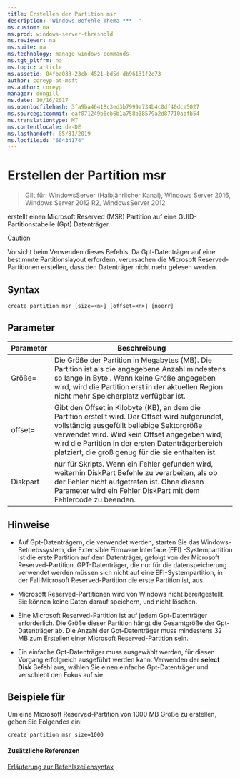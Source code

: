 ```yaml
---
title: Erstellen der Partition msr
description: 'Windows-Befehle Thema ***- '
ms.custom: na
ms.prod: windows-server-threshold
ms.reviewer: na
ms.suite: na
ms.technology: manage-windows-commands
ms.tgt_pltfrm: na
ms.topic: article
ms.assetid: 04fba033-23cb-4521-bd5d-db96131f2e73
author: coreyp-at-msft
ms.author: coreyp
manager: dongill
ms.date: 10/16/2017
ms.openlocfilehash: 3fa9ba46418c3ed3b7999a734b4c0df40dce5027
ms.sourcegitcommit: eaf071249b6eb6b1a758b38579a2d87710abfb54
ms.translationtype: MT
ms.contentlocale: de-DE
ms.lasthandoff: 05/31/2019
ms.locfileid: "66434174"
---
```

# <a name="create-partition-msr"></a>Erstellen der Partition msr

>Gilt für: WindowsServer (Halbjährlicher Kanal), Windows Server 2016, Windows Server 2012 R2, WindowsServer 2012

erstellt einen Microsoft Reserved \(MSR\) Partition auf eine GUID-Partitionstabelle \(Gpt\) Datenträger.  
  
> [!CAUTION]  
> Vorsicht beim Verwenden dieses Befehls. Da Gpt-Datenträger auf eine bestimmte Partitionslayout erfordern, verursachen die Microsoft Reserved-Partitionen erstellen, dass den Datenträger nicht mehr gelesen werden.  
  
  
  
## <a name="syntax"></a>Syntax  
  
```  
create partition msr [size=<n>] [offset=<n>] [noerr]  
```  
  
## <a name="parameters"></a>Parameter  
  
|  Parameter  |                                                                                                                         Beschreibung                                                                                                                         |
|-------------|-------------------------------------------------------------------------------------------------------------------------------------------------------------------------------------------------------------------------------------------------------------|
|  Größe\=<n>  |               Die Größe der Partition in Megabytes \(MB\). Die Partition ist als die angegebene Anzahl mindestens so lange in Byte <n>. Wenn keine Größe angegeben wird, wird die Partition erst in der aktuellen Region nicht mehr Speicherplatz verfügbar ist.               |
| offset\=<n> | Gibt den Offset in Kilobyte \(KB\), an dem die Partition erstellt wird. Der Offset wird aufgerundet, vollständig ausgefüllt beliebige Sektorgröße verwendet wird. Wird kein Offset angegeben wird, wird die Partition in der ersten Datenträgerbereich platziert, die groß genug für die sie enthalten ist. |
|    Diskpart    |                            nur für Skripts. Wenn ein Fehler gefunden wird, weiterhin DiskPart Befehle zu verarbeiten, als ob der Fehler nicht aufgetreten ist. Ohne diesen Parameter wird ein Fehler DiskPart mit dem Fehlercode zu beenden.                             |
  
## <a name="remarks"></a>Hinweise  
  
-   Auf Gpt-Datenträgern, die verwendet werden, starten Sie das Windows-Betriebssystem, die Extensible Firmware Interface \(EFI\) -Systempartition ist die erste Partition auf dem Datenträger, gefolgt von der Microsoft Reserved-Partition. GPT-Datenträger, die nur für die datenspeicherung verwendet werden müssen sich nicht auf eine EFI-Systempartition, in der Fall Microsoft Reserved-Partition die erste Partition ist, aus.  
  
-   Microsoft Reserved-Partitionen wird von Windows nicht bereitgestellt. Sie können keine Daten darauf speichern, und nicht löschen.  
  
-   Eine Microsoft Reserved-Partition ist auf jedem Gpt-Datenträger erforderlich. Die Größe dieser Partition hängt die Gesamtgröße der Gpt-Datenträger ab. Die Anzahl der Gpt-Datenträger muss mindestens 32 MB zum Erstellen einer Microsoft Reserved-Partition sein.  
  
-   Ein einfache Gpt-Datenträger muss ausgewählt werden, für diesen Vorgang erfolgreich ausgeführt werden kann. Verwenden der **select Disk** Befehl aus, wählen Sie einen einfache Gpt-Datenträger und verschiebt den Fokus auf sie.  
  
## <a name="BKMK_examples"></a>Beispiele für  
Um eine Microsoft Reserved-Partition von 1000 MB Größe zu erstellen, geben Sie Folgendes ein:  
  
```  
create partition msr size=1000  
```  
  
#### <a name="additional-references"></a>Zusätzliche Referenzen  
[Erläuterung zur Befehlszeilensyntax](command-line-syntax-key.md)  
  

  

